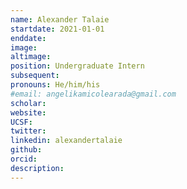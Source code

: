 ```yaml
---
name: Alexander Talaie
startdate: 2021-01-01
enddate:
image:
altimage:
position: Undergraduate Intern
subsequent:
pronouns: He/him/his
#email: angelikamicolearada@gmail.com
scholar:
website:
UCSF:
twitter:
linkedin: alexandertalaie
github:
orcid:
description:
---
```

